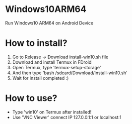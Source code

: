# Windows10ARM64
Run Windows10 ARM64 on Android Device
# How to install?
1. Go to Release -> Download install-win10.sh file
2. Download and install Termux in FDroid
3. Open Termux, type 'termux-setup-storage'
4. And then type 'bash /sdcard/Download/install-win10.sh'
5. Wait for install completed :)
# How to use?
- Type 'win10' on Termux after installed!
- Use 'VNC Viewer' connect IP 127.0.0.1:1 or localhost:1

